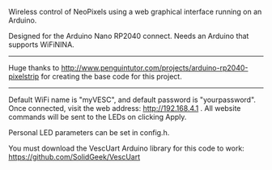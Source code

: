 Wireless control of NeoPixels using a web graphical interface running on an Arduino.

Designed for the Arduino Nano RP2040 connect.
Needs an Arduino that supports WiFiNINA. 

--------------------------------------------------------------------------------------------------------------------------------------------------------------------------
Huge thanks to  <http://www.penguintutor.com/projects/arduino-rp2040-pixelstrip>  for creating the base code for this project.



--------------------------------------------------------------------------------------------------------------------------------------------------------------------------

Default WiFi name is "myVESC", and default password is "yourpassword". Once connected, visit the web address: http://192.168.4.1 .  All website commands will be sent to the LEDs on clicking Apply.

Personal LED parameters can be set in config.h. 

You must download the VescUart Arduino library for this code to work: https://github.com/SolidGeek/VescUart 
